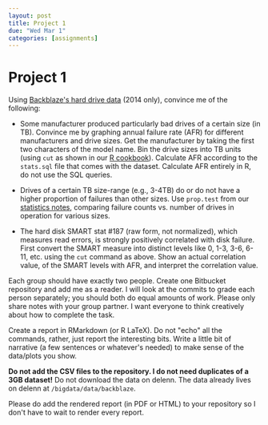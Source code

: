 ```yaml
---
layout: post
title: Project 1
due: "Wed Mar 1"
categories: [assignments]
---
```


# Project 1

Using [Backblaze's hard drive data](https://www.backblaze.com/hard-drive-test-data.html) (2014 only), convince me of the following:

- Some manufacturer produced particularly bad drives of a certain size (in TB). Convince me by graphing annual failure rate (AFR) for different manufacturers and drive sizes. Get the manufacturer by taking the first two characters of the model name. Bin the drive sizes into TB units (using `cut` as shown in our [R cookbook](/cookbook/r.html)). Calculate AFR according to the `stats.sql` file that comes with the dataset. Calculate AFR entirely in R, do not use the SQL queries.

- Drives of a certain TB size-range (e.g., 3-4TB) do or do not have a higher proportion of failures than other sizes. Use `prop.test` from our [statistics notes](/notes/statistics.html), comparing failure counts vs. number of drives in operation for various sizes.

- The hard disk SMART stat #187 (raw form, not normalized), which measures read errors, is strongly positively correlated with disk failure. First convert the SMART measure into distinct levels like 0, 1-3, 3-6, 6-11, etc. using the `cut` command as above. Show an actual correlation value, of the SMART levels with AFR, and interpret the correlation value.

Each group should have exactly two people. Create one Bitbucket repository and add me as a reader. I will look at the commits to grade each person separately; you should both do equal amounts of work. Please only share notes with your group partner. I want everyone to think creatively about how to complete the task.

Create a report in RMarkdown (or R LaTeX). Do not "echo" all the commands, rather, just report the interesting bits. Write a little bit of narrative (a few sentences or whatever's needed) to make sense of the data/plots you show.

 **Do not add the CSV files to the repository. I do not need duplicates of a 3GB dataset!** Do not download the data on delenn. The data already lives on delenn at `/bigdata/data/backblaze`.

 Please do add the rendered report (in PDF or HTML) to your repository so I don't have to wait to render every report.

